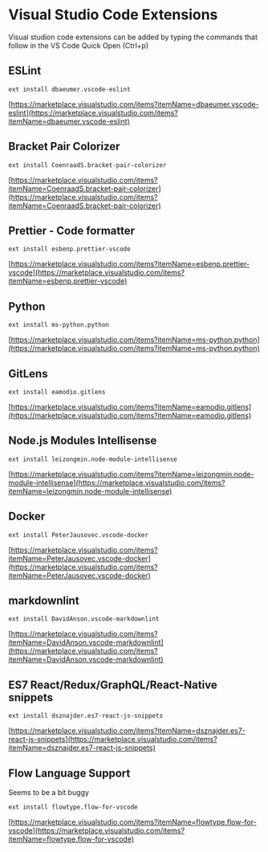# Visual Studio Code Extensions

Visual studion code extensions can be added by typing the commands that follow in the VS Code Quick Open (Ctrl+p)

## ESLint

`ext install dbaeumer.vscode-eslint`

[https://marketplace.visualstudio.com/items?itemName=dbaeumer.vscode-eslint](https://marketplace.visualstudio.com/items?itemName=dbaeumer.vscode-eslint)

## Bracket Pair Colorizer

`ext install CoenraadS.bracket-pair-colorizer`

[https://marketplace.visualstudio.com/items?itemName=CoenraadS.bracket-pair-colorizer](https://marketplace.visualstudio.com/items?itemName=CoenraadS.bracket-pair-colorizer)

## Prettier - Code formatter

`ext install esbenp.prettier-vscode`

[https://marketplace.visualstudio.com/items?itemName=esbenp.prettier-vscode](https://marketplace.visualstudio.com/items?itemName=esbenp.prettier-vscode)

## Python

`ext install ms-python.python`

[https://marketplace.visualstudio.com/items?itemName=ms-python.python](https://marketplace.visualstudio.com/items?itemName=ms-python.python)

## GitLens

`ext install eamodio.gitlens`

[https://marketplace.visualstudio.com/items?itemName=eamodio.gitlens](https://marketplace.visualstudio.com/items?itemName=eamodio.gitlens)

## Node.js Modules Intellisense

`ext install leizongmin.node-module-intellisense`

[https://marketplace.visualstudio.com/items?itemName=leizongmin.node-module-intellisense](https://marketplace.visualstudio.com/items?itemName=leizongmin.node-module-intellisense)

## Docker

`ext install PeterJausovec.vscode-docker`

[https://marketplace.visualstudio.com/items?itemName=PeterJausovec.vscode-docker](https://marketplace.visualstudio.com/items?itemName=PeterJausovec.vscode-docker)

## markdownlint

`ext install DavidAnson.vscode-markdownlint`

[https://marketplace.visualstudio.com/items?itemName=DavidAnson.vscode-markdownlint](https://marketplace.visualstudio.com/items?itemName=DavidAnson.vscode-markdownlint)

## ES7 React/Redux/GraphQL/React-Native snippets

`ext install dsznajder.es7-react-js-snippets`

[https://marketplace.visualstudio.com/items?itemName=dsznajder.es7-react-js-snippets](https://marketplace.visualstudio.com/items?itemName=dsznajder.es7-react-js-snippets)

## Flow Language Support

Seems to be a bit buggy

`ext install flowtype.flow-for-vscode`

[https://marketplace.visualstudio.com/items?itemName=flowtype.flow-for-vscode](https://marketplace.visualstudio.com/items?itemName=flowtype.flow-for-vscode)
